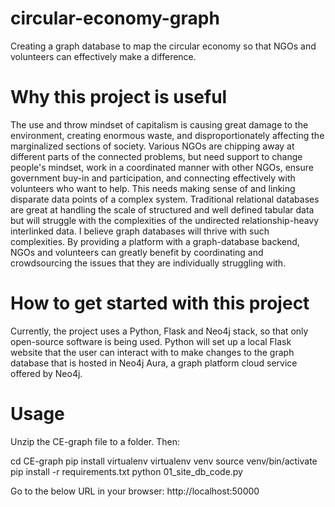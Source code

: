 # circular-economy-graph
Creating a graph database to map the circular economy so that NGOs and volunteers can effectively make a difference.

# Why this project is useful
The use and throw mindset of capitalism is causing great damage to the environment, creating enormous waste, and disproportionately affecting the marginalized sections of society. Various NGOs are chipping away at different parts of the connected problems, but need support to change people's mindset, work in a coordinated manner with other NGOs, ensure government buy-in and participation, and connecting effectively with volunteers who want to help. This needs making sense of and linking disparate data points of a complex system.
Traditional relational databases are great at handling the scale of structured and well defined tabular data but will struggle with the complexities of the undirected relationship-heavy interlinked data. I believe graph databases will thrive with such complexities.
By providing a platform with a graph-database backend, NGOs and volunteers can greatly benefit by coordinating and crowdsourcing the issues that they are individually struggling with.

# How to get started with this project

Currently, the project uses a Python, Flask and Neo4j stack, so that only open-source software is being used. Python will set up a local Flask website that the user can interact with to make changes to the graph database that is hosted in Neo4j Aura, a graph platform cloud service offered by Neo4j.

# Usage

Unzip the CE-graph file to a folder. Then:

cd CE-graph
pip install virtualenv
virtualenv venv
source venv/bin/activate
pip install -r requirements.txt
python 01_site_db_code.py

Go to the below URL in your browser:
http://localhost:50000

